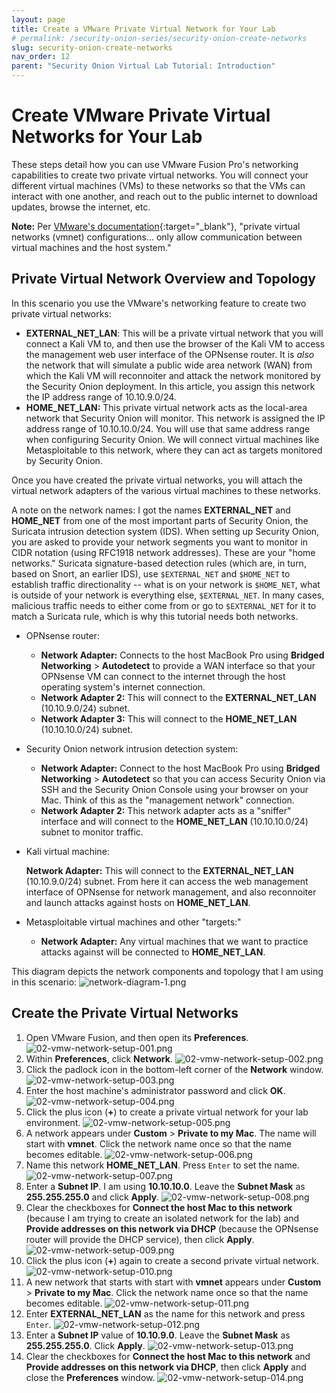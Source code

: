 ```yaml
---
layout: page
title: Create a VMware Private Virtual Network for Your Lab
# permalink: /security-onion-series/security-onion-create-networks
slug: security-onion-create-networks
nav_order: 12
parent: "Security Onion Virtual Lab Tutorial: Introduction"
---
```


# Create VMware Private Virtual Networks for Your Lab

These steps detail how you can use VMware Fusion Pro's networking capabilities to create two private virtual networks. You will connect your different virtual machines (VMs) to these networks so that the VMs can interact with one another, and reach out to the public internet to download updates, browse the internet, etc.

**Note:** Per [VMware's documentation](https://docs.vmware.com/en/VMware-Fusion/12/com.vmware.fusion.using.doc/GUID-DEB1FB99-0E44-4AAA-9693-6C2687098F13.html){:target="_blank"}, "private virtual networks (vmnet) configurations... only allow communication between virtual machines and the host system."

## Private Virtual Network Overview and Topology

In this scenario you use the VMware's networking feature to create two private virtual networks:

* **EXTERNAL_NET_LAN**: This will be a private virtual network that you will connect a Kali VM to, and then use the browser of the Kali VM to access the management web user interface of the OPNsense router. It is *also* the network that will simulate a public wide area network (WAN) from which the Kali VM will reconnoiter and attack the network monitored by the Security Onion deployment. In this article, you assign this network the IP address range of 10.10.9.0/24.
* **HOME_NET_LAN:** This private virtual network acts as the local-area network that Security Onion will monitor. This network is assigned the IP address range of 10.10.10.0/24. You will use that same address range when configuring Security Onion. We will connect virtual machines like Metasploitable to this network, where they can act as targets monitored by Security Onion.

Once you have created the private virtual networks, you will attach the virtual network adapters of the various virtual machines to these networks.

A note on the network names: I got the names **EXTERNAL_NET** and **HOME_NET** from one of the most important parts of Security Onion, the Suricata intrusion detection system (IDS). When setting up Security Onion, you are asked to provide your network segments you want to monitor in CIDR notation (using RFC1918 network addresses). These are your "home networks." Suricata signature-based detection rules (which are, in turn, based on Snort, an earlier IDS), use `$EXTERNAL_NET` and `$HOME_NET` to establish traffic directionality -- what is on your network is `$HOME_NET`, what is outside of your network is everything else, `$EXTERNAL_NET`. In many cases, malicious traffic needs to either come from or go to `$EXTERNAL_NET` for it to match a Suricata rule, which is why this tutorial needs both networks.

* OPNsense router:

  * **Network Adapter:** Connects to the host MacBook Pro using **Bridged Networking** > **Autodetect** to provide a WAN interface so that your OPNsense VM can connect to the internet through the host operating system's internet connection.
  * **Network Adapter 2:** This will connect to the **EXTERNAL_NET_LAN** (10.10.9.0/24) subnet.
  * **Network Adapter 3:** This will connect to the **HOME_NET_LAN** (10.10.10.0/24) subnet.

* Security Onion network intrusion detection system:

  * **Network Adapter:** Connect to the host MacBook Pro using **Bridged Networking** > **Autodetect** so that you can access Security Onion via SSH and the Security Onion Console using your browser on your Mac. Think of this as the "management network" connection.
  * **Network Adapter 2:** This network adapter acts as a "sniffer" interface and will connect to the **HOME_NET_LAN** (10.10.10.0/24) subnet to monitor traffic.

* Kali virtual machine:

  **Network Adapter:** This will connect to the **EXTERNAL_NET_LAN** (10.10.9.0/24) subnet. From here it can access the web management interface of OPNsense for network management, and also reconnoiter and launch attacks against hosts on **HOME_NET_LAN**.

* Metasploitable virtual machines and other "targets:"

  * **Network Adapter:** Any virtual machines that we want to practice attacks against will be connected to **HOME_NET_LAN**.

This diagram depicts the network components and topology that I am using in this scenario:
![network-diagram-1.png](./images/02-vmw-network-setup/network-diagram-1.png)

## Create the Private Virtual Networks

1. Open VMware Fusion, and then open its **Preferences**.
   ![02-vmw-network-setup-001.png](./images/02-vmw-network-setup/02-vmw-network-setup-001.png)
2. Within **Preferences**, click **Network**.
   ![02-vmw-network-setup-002.png](./images/02-vmw-network-setup/02-vmw-network-setup-002.png)
3. Click the padlock icon in the bottom-left corner of the **Network** window.
   ![02-vmw-network-setup-003.png](./images/02-vmw-network-setup/02-vmw-network-setup-003.png)
4. Enter the host machine's administrator password and click **OK**.
   ![02-vmw-network-setup-004.png](./images/02-vmw-network-setup/02-vmw-network-setup-004.png)
5. Click the plus icon (**+**) to create a private virtual network for your lab environment.
   ![02-vmw-network-setup-005.png](./images/02-vmw-network-setup/02-vmw-network-setup-005.png)
6. A network appears under **Custom** > **Private to my Mac**. The name will start with **vmnet**. Click the network name once so that the name becomes editable.
   ![02-vmw-network-setup-006.png](./images/02-vmw-network-setup/02-vmw-network-setup-006.png)
7. Name this network **HOME_NET_LAN**. Press `Enter` to set the name.
   ![02-vmw-network-setup-007.png](./images/02-vmw-network-setup/02-vmw-network-setup-007.png)
8. Enter a **Subnet IP**. I am using **10.10.10.0**. Leave the **Subnet Mask** as **255.255.255.0** and click **Apply**.
   ![02-vmw-network-setup-008.png](./images/02-vmw-network-setup/02-vmw-network-setup-008.png)
9. Clear the checkboxes for **Connect the host Mac to this network** (because I am trying to create an isolated network for the lab) and **Provide addresses on this network via DHCP** (because the OPNsense router will provide the DHCP service), then click **Apply**.
   ![02-vmw-network-setup-009.png](./images/02-vmw-network-setup/02-vmw-network-setup-009.png)
10. Click the plus icon (**+**) again to create a second private virtual network.
   ![02-vmw-network-setup-010.png](./images/02-vmw-network-setup/02-vmw-network-setup-010.png)
11. A new network that starts with start with **vmnet** appears under **Custom** > **Private to my Mac**. Click the network name once so that the name becomes editable.
   ![02-vmw-network-setup-011.png](./images/02-vmw-network-setup/02-vmw-network-setup-011.png)
12. Enter **EXTERNAL_NET_LAN** as the name for this network and press `Enter`.
   ![02-vmw-network-setup-012.png](./images/02-vmw-network-setup/02-vmw-network-setup-012.png)
13. Enter a **Subnet IP** value of **10.10.9.0**. Leave the **Subnet Mask** as **255.255.255.0**. Click **Apply**.
   ![02-vmw-network-setup-013.png](./images/02-vmw-network-setup/02-vmw-network-setup-013.png)
14. Clear the checkboxes for **Connect the host Mac to this network** and **Provide addresses on this network via DHCP**, then click **Apply** and close the **Preferences** window.
   ![02-vmw-network-setup-014.png](./images/02-vmw-network-setup/02-vmw-network-setup-014.png)